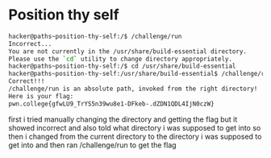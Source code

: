 # Position thy self


```bash
hacker@paths~position-thy-self:/$ /challenge/run
Incorrect...
You are not currently in the /usr/share/build-essential directory.
Please use the `cd` utility to change directory appropriately.
hacker@paths~position-thy-self:/$ cd /usr/share/build-essential
hacker@paths~position-thy-self:/usr/share/build-essential$ /challenge/run
Correct!!!
/challenge/run is an absolute path, invoked from the right directory!
Here is your flag:
pwn.college{gfwLU9_TrYS5n39wu8e1-DFkeb-.dZDN1QDL4IjN0czW}
```

first i tried manually changing the directory and getting the flag but it showed incorrect and also told what directory i was supposed to get into so then i changed from the current directory to the  directory i was supposed to get into and then ran /challenge/run to get the flag
